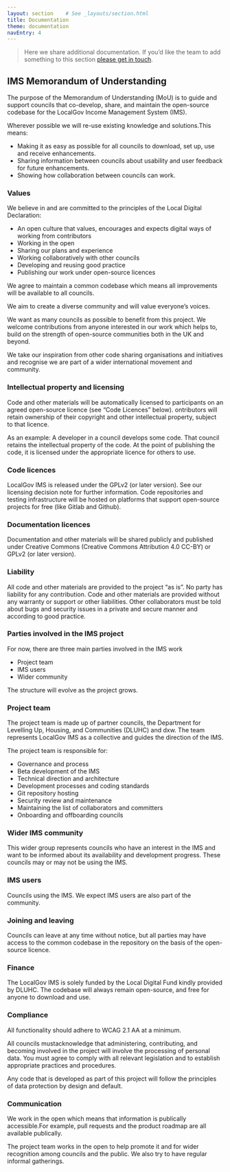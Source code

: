 ```yaml
---
layout: section    # See _layouts/section.html
title: Documentation
theme: documentation
navEntry: 4
---
```


> Here we share additional documentation. If you’d like the team to add something to this section [please get in touch](/contact).

## IMS Memorandum of Understanding

The purpose of the Memorandum of Understanding (MoU) is to guide and support councils that co-develop, share, and maintain the open-source codebase for the LocalGov Income Management System (IMS).

Wherever possible we will re-use existing knowledge and solutions.This means:

* Making it as easy as possible for all councils to download, set up, use and receive enhancements.
* Sharing information between councils about usability and user feedback for future enhancements.
* Showing how collaboration between councils can work.

### Values

We believe in and are committed to the principles of the Local Digital Declaration:

* An open culture that values, encourages and expects digital ways of working from contributors
* Working in the open
* Sharing our plans and experience
* Working collaboratively with other councils
* Developing and reusing good practice
* Publishing our work under open-source licences

We agree to maintain a common codebase which means all improvements will be available to all councils.

We aim to create a diverse community and will value everyone’s voices.

We want as many councils as possible to benefit from this project. We welcome contributions from anyone interested in our work which helps to, build on the strength of open-source communities both in the UK and beyond.

We take our inspiration from other code sharing organisations and initiatives and recognise we are part of a wider international movement and community.
 

### Intellectual property and licensing

Code and other materials will be automatically licensed to participants on an agreed open-source licence (see “Code Licences” below). ontributors will retain ownership of their copyright and other intellectual property, subject to that licence.

As an example: A developer in a council develops some code. That council retains the intellectual property of the code. At the point of publishing the code, it is licensed under the appropriate licence for others to use.

### Code licences

LocalGov IMS is released under the GPLv2 (or later version). See our licensing decision note for further information. Code repositories and testing infrastructure will be hosted on platforms that support open-source projects for free (like Gitlab and Github).

### Documentation licences

Documentation and other materials will be shared publicly and published under Creative Commons (Creative Commons Attribution 4.0 CC-BY) or GPLv2 (or later version).

### Liability

All code and other materials are provided to the project “as is”. No party has liability for any contribution. Code and other materials are provided without any warranty or support or other liabilities. Other collaborators must be told about bugs and security issues in a private and secure manner and according to good practice.

### Parties involved in the IMS project

For now, there are three main parties involved in the IMS work 

* Project team
* IMS users
* Wider community  

The structure will evolve as the project grows.

### Project team

The project team is made up of partner councils, the Department for Levelling Up, Housing, and Communities (DLUHC) and dxw. The team represents LocalGov IMS as a collective and guides the direction of the IMS.

The project team is responsible for:

* Governance and process
* Beta development of the IMS
* Technical direction and architecture
* Development processes and coding standards
* Git repository hosting
* Security review and maintenance
* Maintaining the list of collaborators and committers
* Onboarding and offboarding councils

### Wider IMS community

This wider group represents councils who have an interest in the IMS and want to be informed about its availability and development progress. These councils may or may not be using the IMS.

### IMS users

Councils using the IMS. We expect IMS users are also part of the community.

### Joining and leaving

Councils can leave at any time without notice, but all parties may have access to the common codebase in the repository on the basis of the open-source licence.

### Finance

The LocalGov IMS is solely funded by the Local Digital Fund kindly provided by DLUHC. The codebase will always remain open-source, and free for anyone to download and use.

### Compliance

All functionality should adhere to WCAG 2.1 AA at a minimum.

All councils mustacknowledge that administering, contributing, and becoming involved in the project will involve the processing of personal data. You must agree to comply with all relevant legislation and to establish appropriate practices and procedures.

Any code that is developed as part of this project will follow the principles of data protection by design and default.

### Communication

We work in the open which means that information is publically accessible.For example, pull requests and the product roadmap are all available publically.

The project team works in the open to help promote it and for wider recognition among councils and the public. We also try to have regular informal gatherings.